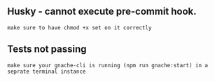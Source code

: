## Husky - cannot execute pre-commit hook. 
`make sure to have chmod +x set on it correctly` 

## Tests not passing
`make sure your gnache-cli is running (npm run gnache:start) in a seprate terminal instance`
